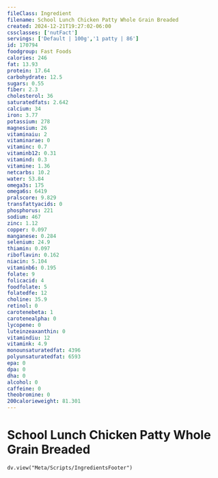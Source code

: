 ```yaml
---
fileClass: Ingredient
filename: School Lunch Chicken Patty Whole Grain Breaded
created: 2024-12-21T19:27:02-06:00
cssclasses: ['nutFact']
servings: ['Default | 100g','1 patty | 86']
id: 170794
foodgroup: Fast Foods
calories: 246
fat: 13.93
protein: 17.64
carbohydrate: 12.5
sugars: 0.55
fiber: 2.3
cholesterol: 36
saturatedfats: 2.642
calcium: 34
iron: 3.77
potassium: 278
magnesium: 26
vitaminaiu: 2
vitaminarae: 0
vitaminc: 0.7
vitaminb12: 0.31
vitamind: 0.3
vitamine: 1.36
netcarbs: 10.2
water: 53.84
omega3s: 175
omega6s: 6419
pralscore: 9.829
transfattyacids: 0
phosphorus: 221
sodium: 467
zinc: 1.12
copper: 0.097
manganese: 0.284
selenium: 24.9
thiamin: 0.097
riboflavin: 0.162
niacin: 5.104
vitaminb6: 0.195
folate: 9
folicacid: 4
foodfolate: 5
folatedfe: 12
choline: 35.9
retinol: 0
carotenebeta: 1
carotenealpha: 0
lycopene: 0
luteinzeaxanthin: 0
vitamindiu: 12
vitamink: 4.9
monounsaturatedfat: 4396
polyunsaturatedfat: 6593
epa: 0
dpa: 0
dha: 0
alcohol: 0
caffeine: 0
theobromine: 0
200calorieweight: 81.301
---
```


# School Lunch Chicken Patty Whole Grain Breaded

```dataviewjs
dv.view("Meta/Scripts/IngredientsFooter")
```